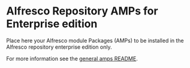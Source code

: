 # Alfresco Repository AMPs for Enterprise edition

Place here your Alfresco module Packages (AMPs) to be installed in the Alfresco
repository enterprise edition only.

For more information see the [general amps README](../amps/README.md).
